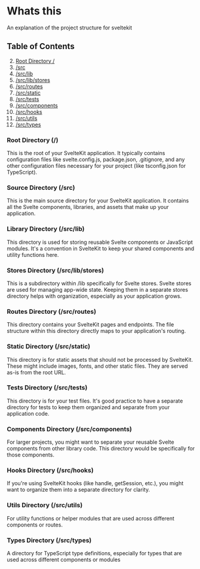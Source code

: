 
# Whats this
An explanation of the project structure for sveltekit

## Table of Contents

2. [Root Directory /](#root-directory-)
3. [/src](#source-directory-src)
4. [/src/lib](#library-directory-srclib)
5. [/src/lib/stores](#stores-directory-srclibstores)
6. [/src/routes](#routes-directory-srcroutes)
7. [/src/static](#static-directory-srcstatic)
8. [/src/tests](#tests-directory-srctests)
9. [/src/components](#components-directory-srccomponents)
10. [/src/hooks](#hooks-directory-srchooks)
11. [/src/utils](#utils-directory-srcutils)
12. [/src/types](#types-directory-srctypes)


### Root Directory (/)

This is the root of your SvelteKit application. It typically contains configuration files like svelte.config.js, package.json, .gitignore, and any other configuration files necessary for your project (like tsconfig.json for TypeScript).

### Source Directory (/src)

This is the main source directory for your SvelteKit application. It contains all the Svelte components, libraries, and assets that make up your application.

### Library Directory (/src/lib)

This directory is used for storing reusable Svelte components or JavaScript modules. It's a convention in SvelteKit to keep your shared components and utility functions here.

### Stores Directory (/src/lib/stores)

This is a subdirectory within /lib specifically for Svelte stores. Svelte stores are used for managing app-wide state. Keeping them in a separate stores directory helps with organization, especially as your application grows.

### Routes Directory (/src/routes)

This directory contains your SvelteKit pages and endpoints. The file structure within this directory directly maps to your application's routing.

### Static Directory (/src/static)

This directory is for static assets that should not be processed by SvelteKit. These might include images, fonts, and other static files. They are served as-is from the root URL.

### Tests Directory (/src/tests)

This directory is for your test files. It's good practice to have a separate directory for tests to keep them organized and separate from your application code.

### Components Directory (/src/components)

For larger projects, you might want to separate your reusable Svelte components from other library code. This directory would be specifically for those components.

### Hooks Directory (/src/hooks)

If you're using SvelteKit hooks (like handle, getSession, etc.), you might want to organize them into a separate directory for clarity.

### Utils Directory (/src/utils)

For utility functions or helper modules that are used across different components or routes.

### Types Directory (/src/types)

A directory for TypeScript type definitions, especially for types that are used across different components or modules